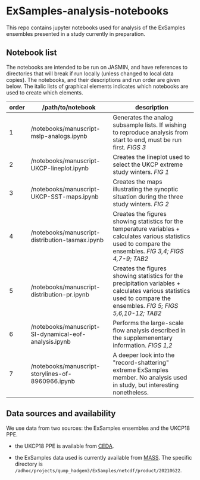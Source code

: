 # ExSamples-analysis-notebooks

This repo contains jupyter notebooks used for analysis of the ExSamples ensembles presented in a study currently in preparation.

## Notebook list

The notebooks are intended to be run on JASMIN, and have references to directories that will break if run locally (unless changed to local data copies). The notebooks, and their descriptions and run order are given below. The italic lists of graphical elements indicates which notebooks are used to create which elements.

| order | /path/to/notebook  | description |
| ----- | ------------- | ------------- |
| 1 | /notebooks/manuscript-mslp-analogs.ipynb  | Generates the analog subsample lists. If wishing to reproduce analysis from start to end, must be run first. *FIGS 3*  |
| 2 | /notebooks/manuscript-UKCP-lineplot.ipynb  | Creates the lineplot used to select the UKCP extreme study winters. *FIG 1*   |
| 3 | /notebooks/manuscript-UKCP-SST-maps.ipynb  | Creates the maps illustrating the synoptic situation during the three study winters. *FIG 2*  |
| 4 | /notebooks/manuscript-distribution-tasmax.ipynb  | Creates the figures showing statistics for the temperature variables + calculates various statistics used to compare the ensembles. *FIG 3,4; FIGS 4,7-9; TAB2*  |
| 5 | /notebooks/manuscript-distribution-pr.ipynb  | Creates the figures showing statistics for the precipitation variables + calculates various statistics used to compare the ensembles. *FIG 5; FIGS 5,6,10-12; TAB2* |
| 6 | /notebooks/manuscript-SI-dynamical-eof-analysis.ipynb  | Performs the large-scale flow analysis described in the supplemenentary information. *FIGS 1,2*  |
| 7 | /notebooks/manuscript-storylines-of-8960966.ipynb  | A deeper look into the "record-shattering" extreme ExSamples member. No analysis used in study, but interesting nonetheless.  |

## Data sources and availability

We use data from two sources: the ExSamples ensembles and the UKCP18 PPE.

- the UKCP18 PPE is available from [CEDA](http://data.ceda.ac.uk/badc/ukcp18/data/land-gcm/global/60km/rcp85).

- the ExSamples data used is currently available from [MASS](https://help.jasmin.ac.uk/category/227-mass). The specific directory is `/adhoc/projects/qump_hadgem3/ExSamples/netcdf/product/20210622`.
